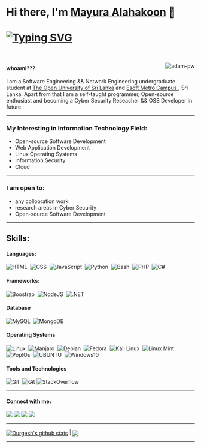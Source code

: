 # Hi there, I'm [Mayura Alahakoon](https://mayura-alahakoon.github.io) 👋 <br> <br> <a href="https://git.io/typing-svg"><img src="https://readme-typing-svg.herokuapp.com?font=Fira+Code&size=12&pause=1000&color=03F700&background=000000&multiline=true&width=435&lines=%22I+am+always+doing+that+which+I+cannot+do%2C;in+order+that+I+may+learn+how+to+do+it.%22++-+Pablo+Picasso" alt="Typing SVG" /></a>
<br>
<p><img align="right" src="https://github.com/Adam-pw/Adam-pw/blob/main/animation_500_kxa883sd.gif" alt="adam-pw" /></p>
<h4>whoami???</h4>
I am a Software Engineering && Network Engineering undergraduate student at <a href="https://ou.ac.lk" target="_blank">The Open University of Sri Lanka</a> and <a href="www.esoft.lk" target="_blank">Esoft Metro Campus </a>, Sri Lanka. Apart from that I am a self-taught programmer, Open-source enthusiast and becoming a Cyber Security Reseacher && OSS Developer in future.

<hr>
<h3>My Interesting in Information Technology Field:</h3>

- Open-source Software Development
- Web Application Development
- Linux Operating Systems
- Information Security
- Cloud

<hr>
  <h3>I am open to:</h3>

- any collobration work
- research areas in Cyber Security
- Open-source Software Development

<hr>

## Skills:

#### Languages:

![HTML](https://img.shields.io/badge/HTML-239120?style=for-the-badge&logo=html5&logoColor=white)&nbsp;
![CSS](https://img.shields.io/badge/CSS-239120?&style=for-the-badge&logo=css3&logoColor=white)&nbsp;
![JavaScript](https://img.shields.io/badge/JavaScript-F7DF1E?style=for-the-badge&logo=javascript&logoColor=black)&nbsp;
![Python](https://img.shields.io/badge/Python-3776AB?style=for-the-badge&logo=python&logoColor=white)&nbsp;
![Bash](https://img.shields.io/badge/Shell_Script-121011?style=for-the-badge&logo=gnu-bash&logoColor=white)&nbsp;
![PHP](https://img.shields.io/badge/PHP-777BB4?style=for-the-badge&logo=php&logoColor=white)&nbsp;
![C#](https://img.shields.io/badge/C%23-239120?style=for-the-badge&logo=c-sharp&logoColor=white)

#### Frameworks:
![Boostrap](https://img.shields.io/badge/Bootstrap-563D7C?style=for-the-badge&logo=bootstrap&logoColor=white)&nbsp;
![NodeJS](https://img.shields.io/badge/Node.js-43853D?style=for-the-badge&logo=node.js&logoColor=white)&nbsp;
![.NET](https://img.shields.io/badge/.NET-5C2D91?style=for-the-badge&logo=.net&logoColor=white)

#### Database

![MySQL](https://img.shields.io/badge/MySQL-00000F?style=for-the-badge&logo=mysql&logoColor=white)&nbsp;
![MongoDB](https://img.shields.io/badge/MongoDB-4EA94B?style=for-the-badge&logo=mongodb&logoColor=white)

#### Operating Systems 
![Linux](https://img.shields.io/badge/Linux-FCC624?style=for-the-badge&logo=linux&logoColor=black)&nbsp;
![Manjaro](https://img.shields.io/badge/manjaro-35BF5C?style=for-the-badge&logo=manjaro&logoColor=white)&nbsp;
![Debian](https://img.shields.io/badge/Debian-A81D33?style=for-the-badge&logo=debian&logoColor=white)&nbsp;
![Fedora](https://img.shields.io/badge/Fedora-294172?style=for-the-badge&logo=fedora&logoColor=white)&nbsp;
![Kali Linux](https://img.shields.io/badge/Kali_Linux-557C94?style=for-the-badge&logo=kali-linux&logoColor=white)&nbsp;
![Linux Mint](https://img.shields.io/badge/Linux_Mint-87CF3E?style=for-the-badge&logo=linux-mint&logoColor=white)&nbsp;
![Pop!Os](https://img.shields.io/badge/Pop!_OS-48B9C7?style=for-the-badge&logo=Pop!_OS&logoColor=white)&nbsp;
![UBUNTU](https://img.shields.io/badge/Ubuntu-E95420?style=for-the-badge&logo=ubuntu&logoColor=white)&nbsp;
![Windows10](https://img.shields.io/badge/Windows-0078D6?style=for-the-badge&logo=windows&logoColor=white)&nbsp;


#### Tools and Technologies

![Git](https://img.shields.io/badge/GIT-E44C30?style=for-the-badge&logo=git&logoColor=white)&nbsp;
![Git](https://img.shields.io/badge/GitHub-100000?style=for-the-badge&logo=github&logoColor=white)
![StackOverflow](https://aleen42.github.io/badges/src/stackoverflow.svg)&nbsp;
<!--
![Google Cloud](https://img.shields.io/badge/Google_Cloud-4285F4?style=flat&logo=google-cloud&logoColor=white)&nbsp; -->

<hr>

#### Connect with me:

<p align = "center">

[<img src ="https://img.shields.io/badge/website-%23.svg?&style=for-the-badge&logo=www&logoColor=white%22&color=black">](https://mayura-alahakoon.github.io)
[<img src="https://img.shields.io/badge/twitter-%231DA1F2.svg?&style=for-the-badge&logo=twitter&logoColor=white&color=black" />]([https://twitter.com/mayura_andrew]) 
[<img src="https://img.shields.io/badge/linkedin-%2312100E.svg?&style=for-the-badge&logo=linkedin&logoColor=white&color=black" />](https://www.linkedin.com/in/mayura-alahakoon-827381201)
[<img src="https://img.shields.io/badge/medium-%2312100E.svg?&style=for-the-badge&logo=medium&logoColor=white&color=black" />](https://medium.com/@mayuraalahakoon)
</p>
<hr>
<a href="https://github.com/mayura-alahakoon/github-readme-stats"><img align="center" src="https://github-readme-stats.vercel.app/api?username=mayura-alahakoon&show_icons=true&include_all_commits=true&theme=buefy&hide_border=true" alt="Durgesh's github stats" /></a> | <a href="https://github.com/mayura-alahakoon/github-readme-stats"><img align="center" src="https://github-readme-stats.vercel.app/api/top-langs/?username=mayura-alahakoon&layout=compact&theme=buefy&hide_border=true" /></a>

<hr>

